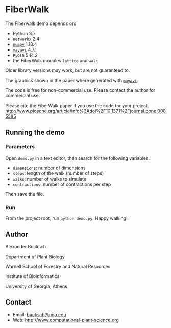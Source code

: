 # FiberWalk

The Fiberwalk demo depends on:
- Python 3.7
- [`networkx`](http://networkx.lanl.gov/) 2.4
- [`numpy`](http://sourceforge.net/projects/numpy/) 1.18.4
- [`mayavi`](https://docs.enthought.com/mayavi/mayavi/mlab.html) 4.7.1
- `PyQt5` 5.14.2
- the FiberWalk modules `lattice` and `walk`

Older library versions may work, but are not guaranteed to.

The graphics shown in the paper where generated with [`mayavi`](http://docs.enthought.com/mayavi/mayavi/index.html).

The code is free for non-commercial use.
Please contact the author for commercial use.

Please cite the FiberWalk paper if you use the code for your project.
http://www.plosone.org/article/info%3Adoi%2F10.1371%2Fjournal.pone.0085585

## Running the demo

### Parameters    

Open `demo.py` in a text editor, then search for the following variables:

- `dimensions`: number of dimensions
- `steps`: length of the walk (number of steps)
- `walks`: number of walks to simulate
- `contractions`: number of contractions per step

Then save the file.

### Run

From the project root, run `python demo.py`. Happy walking!

## Author

Alexander Bucksch

Department of Plant Biology

Warnell School of Forestry and Natural Resources

Institute of Bioinformatics

University of Georgia, Athens

## Contact

- Email: bucksch@uga.edu
- Web: http://www.computational-plant-science.org
